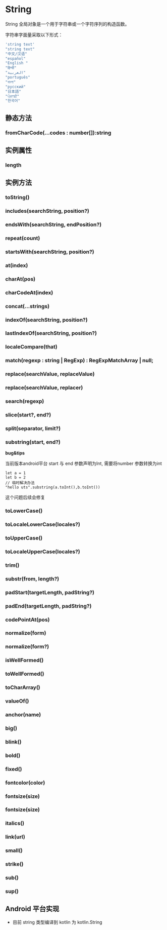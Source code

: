# String

String 全局对象是一个用于字符串或一个字符序列的构造函数。

字符串字面量采取以下形式：

```ts
'string text'
"string text"
"中文/汉语"
"español"
"English "
"हिन्दी"
"العربية"
"português"
"বাংলা"
"русский"
"日本語"
"ਪੰਜਾਬੀ"
"한국어"
```

## 静态方法

### fromCharCode(...codes : number[]):string

<!-- UTSJSON.String.fromCharCode.description -->

<!-- UTSJSON.String.fromCharCode.param -->

<!-- UTSJSON.String.fromCharCode.returnValue -->

<!-- UTSJSON.String.fromCharCode.test -->

<!-- UTSJSON.String.fromCharCode.compatibility -->



## 实例属性


### length

<!-- UTSJSON.String.length.description -->

<!-- UTSJSON.String.length.param -->

<!-- UTSJSON.String.length.returnValue -->

<!-- UTSJSON.String.length.test -->

<!-- UTSJSON.String.length.compatibility -->


## 实例方法


### toString()

<!-- UTSJSON.String.toString.description -->

<!-- UTSJSON.String.toString.param -->

<!-- UTSJSON.String.toString.returnValue -->

<!-- UTSJSON.String.toString.test -->

<!-- UTSJSON.String.toString.compatibility -->

<!-- UTSJSON.String.toString.tutorial -->

### includes(searchString, position?)

<!-- UTSJSON.String.includes.description -->

<!-- UTSJSON.String.includes.param -->

<!-- UTSJSON.String.includes.returnValue -->

<!-- UTSJSON.String.includes.test -->

<!-- UTSJSON.String.includes.compatibility -->

### endsWith(searchString, endPosition?)

<!-- UTSJSON.String.endsWith.description -->

<!-- UTSJSON.String.endsWith.param -->

<!-- UTSJSON.String.endsWith.returnValue -->

<!-- UTSJSON.String.endsWith.test -->

<!-- UTSJSON.String.endsWith.compatibility -->

### repeat(count)

<!-- UTSJSON.String.repeat.description -->

<!-- UTSJSON.String.repeat.param -->

<!-- UTSJSON.String.repeat.returnValue -->

<!-- UTSJSON.String.repeat.test -->

<!-- UTSJSON.String.repeat.compatibility -->

### startsWith(searchString, position?)

<!-- UTSJSON.String.startsWith.description -->

<!-- UTSJSON.String.startsWith.param -->

<!-- UTSJSON.String.startsWith.returnValue -->

<!-- UTSJSON.String.startsWith.test -->

<!-- UTSJSON.String.startsWith.compatibility -->

### at(index)

<!-- UTSJSON.String.at.description -->

<!-- UTSJSON.String.at.param -->

<!-- UTSJSON.String.at.returnValue -->

<!-- UTSJSON.String.at.test -->

<!-- UTSJSON.String.at.compatibility -->

### charAt(pos)

<!-- UTSJSON.String.charAt.description -->

<!-- UTSJSON.String.charAt.param -->

<!-- UTSJSON.String.charAt.returnValue -->

<!-- UTSJSON.String.charAt.test -->

<!-- UTSJSON.String.charAt.compatibility -->

### charCodeAt(index)

<!-- UTSJSON.String.charCodeAt.description -->

<!-- UTSJSON.String.charCodeAt.param -->

<!-- UTSJSON.String.charCodeAt.returnValue -->

<!-- UTSJSON.String.charCodeAt.test -->

<!-- UTSJSON.String.charCodeAt.compatibility -->



### concat(...strings)

<!-- UTSJSON.String.concat.description -->

<!-- UTSJSON.String.concat.param -->

<!-- UTSJSON.String.concat.returnValue -->

<!-- UTSJSON.String.concat.test -->

<!-- UTSJSON.String.concat.compatibility -->

### indexOf(searchString, position?)

<!-- UTSJSON.String.indexOf.description -->

<!-- UTSJSON.String.indexOf.param -->

<!-- UTSJSON.String.indexOf.returnValue -->

<!-- UTSJSON.String.indexOf.test -->

<!-- UTSJSON.String.indexOf.compatibility -->

### lastIndexOf(searchString, position?)

<!-- UTSJSON.String.lastIndexOf.description -->

<!-- UTSJSON.String.lastIndexOf.param -->

<!-- UTSJSON.String.lastIndexOf.returnValue -->

<!-- UTSJSON.String.lastIndexOf.test -->

<!-- UTSJSON.String.lastIndexOf.compatibility -->

### localeCompare(that)

<!-- UTSJSON.String.localeCompare.description -->

<!-- UTSJSON.String.localeCompare.param -->

<!-- UTSJSON.String.localeCompare.returnValue -->

<!-- UTSJSON.String.localeCompare.test -->

<!-- UTSJSON.String.localeCompare.compatibility -->

<!-- UTSJSON.String.localeCompare.tutorial -->

### match(regexp : string | RegExp) : RegExpMatchArray | null;

<!-- UTSJSON.String.match.description -->

<!-- UTSJSON.String.match.param -->

<!-- UTSJSON.String.match.returnValue -->

<!-- UTSJSON.String.match.test -->

<!-- UTSJSON.String.match.compatibility -->

### replace(searchValue, replaceValue)

<!-- UTSJSON.String.replace.description -->

<!-- UTSJSON.String.replace.param -->

<!-- UTSJSON.String.replace.returnValue -->

<!-- UTSJSON.String.replace.test -->

<!-- UTSJSON.String.replace.compatibility -->

### replace(searchValue, replacer)

<!-- UTSJSON.String.replace_1.description -->

<!-- UTSJSON.String.replace_1.param -->

<!-- UTSJSON.String.replace_1.returnValue -->

<!-- UTSJSON.String.replace_1.test -->

<!-- UTSJSON.String.replace_1.compatibility -->


### search(regexp)

<!-- UTSJSON.String.search.description -->

<!-- UTSJSON.String.search.param -->

<!-- UTSJSON.String.search.returnValue -->

<!-- UTSJSON.String.search.test -->

<!-- UTSJSON.String.search.compatibility -->

### slice(start?, end?)

<!-- UTSJSON.String.slice.description -->

<!-- UTSJSON.String.slice.param -->

<!-- UTSJSON.String.slice.returnValue -->

<!-- UTSJSON.String.slice.test -->

<!-- UTSJSON.String.slice.compatibility -->

### split(separator, limit?)

<!-- UTSJSON.String.split.description -->

<!-- UTSJSON.String.split.param -->

<!-- UTSJSON.String.split.returnValue -->

<!-- UTSJSON.String.split.test -->

<!-- UTSJSON.String.split.compatibility -->

### substring(start, end?)

<!-- UTSJSON.String.substring.description -->

<!-- UTSJSON.String.substring.param -->

<!-- UTSJSON.String.substring.returnValue -->

<!-- UTSJSON.String.substring.compatibility -->


**bug&tips**

当前版本android平台 start 与 end 参数声明为Int, 需要将number 参数转换为int

```uts
let a = 1
let b = 2
// 临时解决办法
"hello uts".substring(a.toInt(),b.toInt())
```

这个问题后续会修复


### toLowerCase()

<!-- UTSJSON.String.toLowerCase.description -->

<!-- UTSJSON.String.toLowerCase.param -->

<!-- UTSJSON.String.toLowerCase.returnValue -->

<!-- UTSJSON.String.toLowerCase.test -->

<!-- UTSJSON.String.toLowerCase.compatibility -->

### toLocaleLowerCase(locales?)

<!-- UTSJSON.String.toLocaleLowerCase.description -->

<!-- UTSJSON.String.toLocaleLowerCase.param -->

<!-- UTSJSON.String.toLocaleLowerCase.returnValue -->

<!-- UTSJSON.String.toLocaleLowerCase.test -->

<!-- UTSJSON.String.toLocaleLowerCase.compatibility -->

<!-- UTSJSON.String.toLocaleLowerCase.tutorial -->

### toUpperCase()

<!-- UTSJSON.String.toUpperCase.description -->

<!-- UTSJSON.String.toUpperCase.param -->

<!-- UTSJSON.String.toUpperCase.returnValue -->

<!-- UTSJSON.String.toUpperCase.test -->

<!-- UTSJSON.String.toUpperCase.compatibility -->

### toLocaleUpperCase(locales?)

<!-- UTSJSON.String.toLocaleUpperCase.description -->

<!-- UTSJSON.String.toLocaleUpperCase.param -->

<!-- UTSJSON.String.toLocaleUpperCase.returnValue -->

<!-- UTSJSON.String.toLocaleUpperCase.test -->

<!-- UTSJSON.String.toLocaleUpperCase.compatibility -->

<!-- UTSJSON.String.toLocaleUpperCase.tutorial -->

### trim()

<!-- UTSJSON.String.trim.description -->

<!-- UTSJSON.String.trim.param -->

<!-- UTSJSON.String.trim.returnValue -->

<!-- UTSJSON.String.trim.test -->

<!-- UTSJSON.String.trim.compatibility -->

### substr(from, length?)

<!-- UTSJSON.String.substr.description -->

<!-- UTSJSON.String.substr.param -->

<!-- UTSJSON.String.substr.returnValue -->

<!-- UTSJSON.String.substr.test -->

<!-- UTSJSON.String.substr.compatibility -->

<!-- UTSJSON.String.substr.tutorial -->

### padStart(targetLength, padString?)

<!-- UTSJSON.String.padStart.description -->

<!-- UTSJSON.String.padStart.param -->

<!-- UTSJSON.String.padStart.returnValue -->

<!-- UTSJSON.String.padStart.test -->

<!-- UTSJSON.String.padStart.compatibility -->


### padEnd(targetLength, padString?)

<!-- UTSJSON.String.padEnd.description -->

<!-- UTSJSON.String.padEnd.param -->

<!-- UTSJSON.String.padEnd.returnValue -->

<!-- UTSJSON.String.padEnd.test -->

<!-- UTSJSON.String.padEnd.compatibility -->


### codePointAt(pos)

<!-- UTSJSON.String.codePointAt.description -->

<!-- UTSJSON.String.codePointAt.param -->

<!-- UTSJSON.String.codePointAt.returnValue -->

<!-- UTSJSON.String.codePointAt.test -->

<!-- UTSJSON.String.codePointAt.compatibility -->

<!-- UTSJSON.String.codePointAt.tutorial -->

### normalize(form)

<!-- UTSJSON.String.normalize.description -->

<!-- UTSJSON.String.normalize.param -->

<!-- UTSJSON.String.normalize.returnValue -->

<!-- UTSJSON.String.normalize.test -->

<!-- UTSJSON.String.normalize.compatibility -->

<!-- UTSJSON.String.normalize.tutorial -->

### normalize(form?)

<!-- UTSJSON.String.normalize_1.description -->

<!-- UTSJSON.String.normalize_1.param -->

<!-- UTSJSON.String.normalize_1.returnValue -->

<!-- UTSJSON.String.normalize_1.test -->

<!-- UTSJSON.String.normalize_1.compatibility -->

<!-- UTSJSON.String.normalize_1.tutorial -->

### isWellFormed()

<!-- UTSJSON.String.isWellFormed.description -->

<!-- UTSJSON.String.isWellFormed.param -->

<!-- UTSJSON.String.isWellFormed.returnValue -->

<!-- UTSJSON.String.isWellFormed.test -->

<!-- UTSJSON.String.isWellFormed.compatibility -->

### toWellFormed()

<!-- UTSJSON.String.toWellFormed.description -->

<!-- UTSJSON.String.toWellFormed.param -->

<!-- UTSJSON.String.toWellFormed.returnValue -->

<!-- UTSJSON.String.toWellFormed.test -->

<!-- UTSJSON.String.toWellFormed.compatibility -->

### toCharArray()

<!-- UTSJSON.String.toCharArray.description -->

<!-- UTSJSON.String.toCharArray.param -->

<!-- UTSJSON.String.toCharArray.returnValue -->

<!-- UTSJSON.String.toCharArray.test -->

<!-- UTSJSON.String.toCharArray.compatibility -->

<!-- UTSJSON.String.toCharArray.tutorial -->

### valueOf()

<!-- UTSJSON.String.valueOf.description -->

<!-- UTSJSON.String.valueOf.param -->

<!-- UTSJSON.String.valueOf.returnValue -->

<!-- UTSJSON.String.valueOf.test -->

<!-- UTSJSON.String.valueOf.compatibility -->

<!-- UTSJSON.String.valueOf.tutorial -->

### anchor(name)

<!-- UTSJSON.String.anchor.description -->

<!-- UTSJSON.String.anchor.param -->

<!-- UTSJSON.String.anchor.returnValue -->

<!-- UTSJSON.String.anchor.test -->

<!-- UTSJSON.String.anchor.compatibility -->

<!-- UTSJSON.String.anchor.tutorial -->

### big()

<!-- UTSJSON.String.big.description -->

<!-- UTSJSON.String.big.param -->

<!-- UTSJSON.String.big.returnValue -->

<!-- UTSJSON.String.big.test -->

<!-- UTSJSON.String.big.compatibility -->

<!-- UTSJSON.String.big.tutorial -->

### blink()

<!-- UTSJSON.String.blink.description -->

<!-- UTSJSON.String.blink.param -->

<!-- UTSJSON.String.blink.returnValue -->

<!-- UTSJSON.String.blink.test -->

<!-- UTSJSON.String.blink.compatibility -->

<!-- UTSJSON.String.blink.tutorial -->

### bold()

<!-- UTSJSON.String.bold.description -->

<!-- UTSJSON.String.bold.param -->

<!-- UTSJSON.String.bold.returnValue -->

<!-- UTSJSON.String.bold.test -->

<!-- UTSJSON.String.bold.compatibility -->

<!-- UTSJSON.String.bold.tutorial -->

### fixed()

<!-- UTSJSON.String.fixed.description -->

<!-- UTSJSON.String.fixed.param -->

<!-- UTSJSON.String.fixed.returnValue -->

<!-- UTSJSON.String.fixed.test -->

<!-- UTSJSON.String.fixed.compatibility -->

<!-- UTSJSON.String.fixed.tutorial -->

### fontcolor(color)

<!-- UTSJSON.String.fontcolor.description -->

<!-- UTSJSON.String.fontcolor.param -->

<!-- UTSJSON.String.fontcolor.returnValue -->

<!-- UTSJSON.String.fontcolor.test -->

<!-- UTSJSON.String.fontcolor.compatibility -->

<!-- UTSJSON.String.fontcolor.tutorial -->

### fontsize(size)

<!-- UTSJSON.String.fontsize.description -->

<!-- UTSJSON.String.fontsize.param -->

<!-- UTSJSON.String.fontsize.returnValue -->

<!-- UTSJSON.String.fontsize.test -->

<!-- UTSJSON.String.fontsize.compatibility -->

<!-- UTSJSON.String.fontsize.tutorial -->

### fontsize(size)

<!-- UTSJSON.String.fontsize_1.description -->

<!-- UTSJSON.String.fontsize_1.param -->

<!-- UTSJSON.String.fontsize_1.returnValue -->

<!-- UTSJSON.String.fontsize_1.test -->

<!-- UTSJSON.String.fontsize_1.compatibility -->

<!-- UTSJSON.String.fontsize_1.tutorial -->

### italics()

<!-- UTSJSON.String.italics.description -->

<!-- UTSJSON.String.italics.param -->

<!-- UTSJSON.String.italics.returnValue -->

<!-- UTSJSON.String.italics.test -->

<!-- UTSJSON.String.italics.compatibility -->

<!-- UTSJSON.String.italics.tutorial -->

### link(url)

<!-- UTSJSON.String.link.description -->

<!-- UTSJSON.String.link.param -->

<!-- UTSJSON.String.link.returnValue -->

<!-- UTSJSON.String.link.test -->

<!-- UTSJSON.String.link.compatibility -->

<!-- UTSJSON.String.link.tutorial -->

### small()

<!-- UTSJSON.String.small.description -->

<!-- UTSJSON.String.small.param -->

<!-- UTSJSON.String.small.returnValue -->

<!-- UTSJSON.String.small.test -->

<!-- UTSJSON.String.small.compatibility -->

<!-- UTSJSON.String.small.tutorial -->

### strike()

<!-- UTSJSON.String.strike.description -->

<!-- UTSJSON.String.strike.param -->

<!-- UTSJSON.String.strike.returnValue -->

<!-- UTSJSON.String.strike.test -->

<!-- UTSJSON.String.strike.compatibility -->

<!-- UTSJSON.String.strike.tutorial -->

### sub()

<!-- UTSJSON.String.sub.description -->

<!-- UTSJSON.String.sub.param -->

<!-- UTSJSON.String.sub.returnValue -->

<!-- UTSJSON.String.sub.test -->

<!-- UTSJSON.String.sub.compatibility -->

<!-- UTSJSON.String.sub.tutorial -->

### sup()

<!-- UTSJSON.String.sup.description -->

<!-- UTSJSON.String.sup.param -->

<!-- UTSJSON.String.sup.returnValue -->

<!-- UTSJSON.String.sup.test -->

<!-- UTSJSON.String.sup.compatibility -->

<!-- UTSJSON.String.sup.tutorial -->


<!-- UTSJSON.String.tutorial -->


## Android 平台实现

* 目前 string 类型编译到 kotlin 为 kotlin.String
